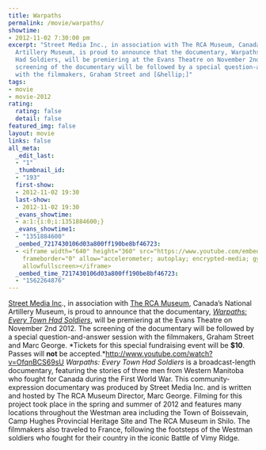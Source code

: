 ```yaml
---
title: Warpaths
permalink: /movie/warpaths/
showtime:
- 2012-11-02 7:30:00 pm
excerpt: "Street Media Inc., in association with The RCA Museum, Canada\u2019s National
  Artillery Museum, is proud to announce that the documentary, Warpaths: Every Town
  Had Soldiers, will be premiering at the Evans Theatre on November 2nd 2012. The
  screening of the documentary will be followed by a special question-and-answer session
  with the filmmakers, Graham Street and [&hellip;]"
tags:
- movie
- movie-2012
rating:
  rating: false
  detail: false
featured_img: false
layout: movie
links: false
all_meta:
  _edit_last:
  - "1"
  _thumbnail_id:
  - "193"
  first-show:
  - 2012-11-02 19:30
  last-show:
  - 2012-11-02 19:30
  _evans_showtime:
  - a:1:{i:0;i:1351884600;}
  _evans_showtime1:
  - "1351884600"
  _oembed_7217430106d03a800ff190be8bf46723:
  - <iframe width="640" height="360" src="https://www.youtube.com/embed/OfqnBCS69sU?feature=oembed"
    frameborder="0" allow="accelerometer; autoplay; encrypted-media; gyroscope; picture-in-picture"
    allowfullscreen></iframe>
  _oembed_time_7217430106d03a800ff190be8bf46723:
  - "1562264876"
---
```


[Street Media Inc](http://www.street-media.ca/)., in association with [The RCA Museum](http://www.rcamuseum.com/), Canada’s National Artillery Museum, is proud to announce that the documentary, [*Warpaths: Every Town Had Soldiers*](http://www.warpathsdocumentary.com/ "Official site"), will be premiering at the Evans Theatre on November 2nd 2012. The screening of the documentary will be followed by a special question-and-answer session with the filmmakers, Graham Street and Marc George. *Tickets for this special fundraising event will be **$10**. Passes will **not** be accepted.*http://www.youtube.com/watch?v=OfqnBCS69sU *Warpaths: Every Town Had Soldiers* is a broadcast-length documentary, featuring the stories of three men from Western Manitoba who fought for Canada during the First World War. This community-expression documentary was produced by Street Media Inc. and is written and hosted by The RCA Museum Director, Marc George. Filming for this project took place in the spring and summer of 2012 and features many locations throughout the Westman area including the Town of Boissevain, Camp Hughes Provincial Heritage Site and The RCA Museum in Shilo. The filmmakers also traveled to France, following the footsteps of the Westman soldiers who fought for their country in the iconic Battle of Vimy Ridge. 
